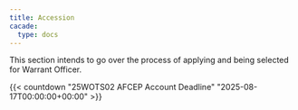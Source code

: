 ```yaml
---
title: Accession
cacade:
  type: docs
---
```


This section intends to go over the process of applying and being selected for Warrant Officer.

{{< countdown "25WOTS02 AFCEP Account Deadline" "2025-08-17T00:00:00+00:00" >}}
